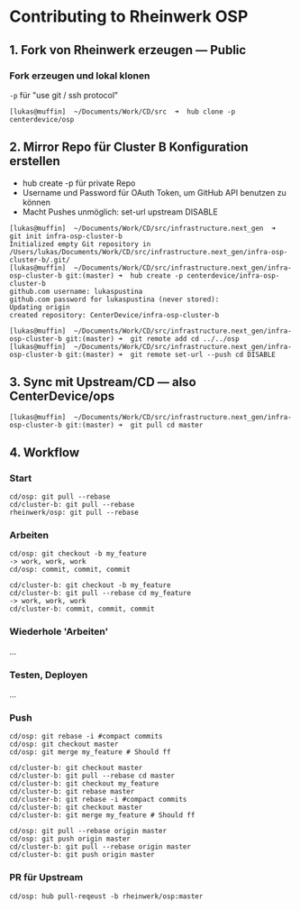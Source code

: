 # Contributing to Rheinwerk OSP


## 1. Fork von Rheinwerk erzeugen — Public

### Fork erzeugen und lokal klonen
`-p` für "use git / ssh protocol"

`[lukas@muffin]  ~/Documents/Work/CD/src  ➜  hub clone -p centerdevice/osp`

## 2. Mirror Repo für Cluster B Konfiguration erstellen

- hub create -p für private Repo
- Username und Password für OAuth Token, um GitHub API benutzen zu können
- Macht Pushes unmöglich: set-url upstream DISABLE

```
[lukas@muffin]  ~/Documents/Work/CD/src/infrastructure.next_gen  ➜  git init infra-osp-cluster-b
Initialized empty Git repository in /Users/lukas/Documents/Work/CD/src/infrastructure.next_gen/infra-osp-cluster-b/.git/
[lukas@muffin]  ~/Documents/Work/CD/src/infrastructure.next_gen/infra-osp-cluster-b git:(master) ➜  hub create -p centerdevice/infra-osp-cluster-b
github.com username: lukaspustina
github.com password for lukaspustina (never stored):
Updating origin
created repository: CenterDevice/infra-osp-cluster-b

[lukas@muffin]  ~/Documents/Work/CD/src/infrastructure.next_gen/infra-osp-cluster-b git:(master) ➜  git remote add cd ../../osp
[lukas@muffin]  ~/Documents/Work/CD/src/infrastructure.next_gen/infra-osp-cluster-b git:(master) ➜  git remote set-url --push cd DISABLE
```

## 3. Sync mit Upstream/CD — also CenterDevice/ops

```
[lukas@muffin]  ~/Documents/Work/CD/src/infrastructure.next_gen/infra-osp-cluster-b git:(master) ➜  git pull cd master
```

## 4. Workflow

### Start
```
cd/osp: git pull --rebase
cd/cluster-b: git pull --rebase
rheinwerk/osp: git pull --rebase
```

### Arbeiten
```
cd/osp: git checkout -b my_feature
-> work, work, work
cd/osp: commit, commit, commit

cd/cluster-b: git checkout -b my_feature
cd/cluster-b: git pull --rebase cd my_feature
-> work, work, work
cd/cluster-b: commit, commit, commit
```

### Wiederhole 'Arbeiten'
...

### Testen, Deployen
...

### Push
```
cd/osp: git rebase -i #compact commits
cd/osp: git checkout master
cd/osp: git merge my_feature # Should ff

cd/cluster-b: git checkout master
cd/cluster-b: git pull --rebase cd master
cd/cluster-b: git checkout my_feature
cd/cluster-b: git rebase master
cd/cluster-b: git rebase -i #compact commits
cd/cluster-b: git checkout master
cd/cluster-b: git merge my_feature # Should ff

cd/osp: git pull --rebase origin master
cd/osp: git push origin master
cd/cluster-b: git pull --rebase origin master
cd/cluster-b: git push origin master
```

### PR für Upstream
```
cd/osp: hub pull-reqeust -b rheinwerk/osp:master
```
